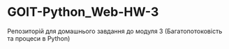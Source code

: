# GOIT-Python_Web-HW-3
Репозиторій для домашнього завдання до модуля 3 (Багатопотоковість та процеси в Python)
